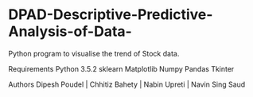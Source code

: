 # DPAD-Descriptive-Predictive-Analysis-of-Data-
Python program to visualise the trend of Stock data.

Requirements
Python 3.5.2
sklearn
Matplotlib
Numpy
Pandas
Tkinter

Authors
Dipesh Poudel | Chhitiz Bahety | Nabin Upreti | Navin Sing Saud
